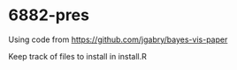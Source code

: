 # 6882-pres

Using code from https://github.com/jgabry/bayes-vis-paper

Keep track of files to install in install.R